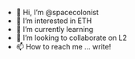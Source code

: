 - 👋 Hi, I’m @spacecolonist
- 👀 I’m interested in ETH
- 🌱 I’m currently learning 
- 💞️ I’m looking to collaborate on L2
- 📫 How to reach me ... write!

<!---
spacecolonist/spacecolonist is a ✨ special ✨ repository because its `README.md` (this file) appears on your GitHub profile.
You can click the Preview link to take a look at your changes.
--->
